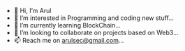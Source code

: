- 👋 Hi, I’m Arul
- 👀 I’m interested in Programming and coding new stuff...
- 🌱 I’m currently learning BlockChain...
- 💞️ I’m looking to collaborate on projects based on Web3...
- 📫 Reach me on arulsec@gmail.com...

<!---
budhaaditya-arul/budhaaditya-arul is a ✨ special ✨ repository because its `README.md` (this file) appears on your GitHub profile.
You can click the Preview link to take a look at your changes.
--->
